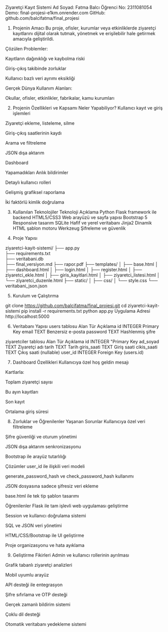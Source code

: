 Ziyaretçi Kayıt Sistemi
Ad Soyad: Fatma Balcı
Öğrenci No: 2311081054
Demo: final-projesi-e1km.onrender.com
GitHub: github.com/balcifatma/final_projesi

1. Projenin Amacı
Bu proje, ofisler, kurumlar veya etkinliklerde ziyaretçi kayıtlarını dijital olarak tutmak, yönetmek ve erişilebilir hale getirmek amacıyla geliştirildi.

Çözülen Problemler:

Kayıtların dağınıklığı ve kaybolma riski

Giriş-çıkış takibinde zorluklar

Kullanıcı bazlı veri ayrımı eksikliği

Gerçek Dünya Kullanım Alanları:

Okullar, ofisler, etkinlikler, fabrikalar, kamu kurumları

2. Projenin Özellikleri ve Kapsamı
Neler Yapabiliyor?
Kullanıcı kayıt ve giriş işlemleri

Ziyaretçi ekleme, listeleme, silme

Giriş-çıkış saatlerinin kaydı

Arama ve filtreleme

JSON dışa aktarım

Dashboard 

Yapamadıkları
Anlık bildirimler

Detaylı kullanıcı rolleri

Gelişmiş grafiksel raporlama

İki faktörlü kimlik doğrulama

3. Kullanılan Teknolojiler
Teknoloji	Açıklama
Python	Flask framework ile backend
HTML5/CSS3	Web arayüzü ve sayfa yapısı
Bootstrap 5	Responsive tasarım
SQLite	Hafif ve yerel veritabanı
Jinja2	Dinamik HTML şablon motoru
Werkzeug	Şifreleme ve güvenlik

4. Proje Yapısı

ziyaretci-kayit-sistemi/
├── app.py                  
├── requirements.txt        
├── veritabani.db           
├── final_versiyon.md
├── rapor.pdf
├── templates/
│   ├── base.html
│   ├── dashboard.html
│   ├── login.html
│   ├── register.html
│   ├── ziyaretci_ekle.html
│   ├── giris_kayitlari.html
│   ├── ziyaretci_listesi.html
│   └── ziyaretci_duzenle.html
├── static/
│   ├── css/
│       └── style.css
└── veritabani_json.json   

5. Kurulum ve Çalıştırma

git clone https://github.com/balcifatma/final_projesi.git
cd ziyaretci-kayit-sistemi
pip install -r requirements.txt
python app.py
Uygulama Adresi
http://localhost:5000

6. Veritabanı Yapısı
users tablosu
Alan	Tür	Açıklama
id	INTEGER	Primary Key
email	TEXT	Benzersiz e-posta
password	TEXT	Hashlenmiş şifre

ziyaretciler tablosu
Alan        Tür	        Açıklama
id	        INTEGER	    "Primary Key
ad_soyad	TEXT	    Ziyaretçi adı
tarih	    TEXT	    Tarih
giris_saati	TEXT	    Giriş saati
cikis_saati	TEXT	    Çıkış saati (nullable)
user_id	    INTEGER	    Foreign Key (users.id)

7. Dashboard Özellikleri
Kullanıcıya özel hoş geldin mesajı

Kartlarla:

Toplam ziyaretçi sayısı

Bu ayın kayıtları

Son kayıt

Ortalama giriş süresi

8. Zorluklar ve Öğrenilenler
Yaşanan Sorunlar
Kullanıcıya özel veri filtreleme

Şifre güvenliği ve oturum yönetimi

JSON dışa aktarım senkronizasyonu

Bootstrap ile arayüz tutarlılığı

Çözümler
user_id ile ilişkili veri modeli

generate_password_hash ve check_password_hash kullanımı

JSON dosyasına sadece şifresiz veri ekleme

base.html ile tek tip şablon tasarımı

Öğrenilenler
Flask ile tam işlevli web uygulaması geliştirme

Session ve kullanıcı doğrulama sistemi

SQL ve JSON veri yönetimi

HTML/CSS/Bootstrap ile UI geliştirme

Proje organizasyonu ve hata ayıklama

9. Geliştirme Fikirleri
Admin ve kullanıcı rollerinin ayrılması

Grafik tabanlı ziyaretçi analizleri

Mobil uyumlu arayüz 

API desteği ile entegrasyon

Şifre sıfırlama ve OTP desteği

Gerçek zamanlı bildirim sistemi

Çoklu dil desteği 

Otomatik veritabanı yedekleme sistemi
